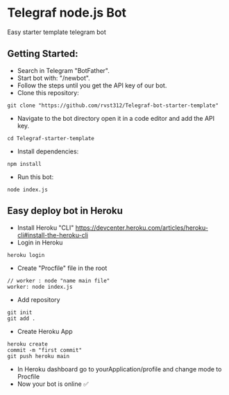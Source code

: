 # Telegraf node.js Bot
Easy starter template telegram bot  
## Getting Started:
- Search in Telegram "BotFather".
- Start bot with: "/newbot".
- Follow the steps until you get the API key of our bot.
- Clone this repository:
```
git clone "https://github.com/rvst312/Telegraf-bot-starter-template"
```
- Navigate to the bot directory open it in a code editor and add the API key. 
```
cd Telegraf-starter-template
```
- Install dependencies:
```
npm install
``` 
- Run this bot:
```
node index.js
```
## Easy deploy bot in Heroku
- Install Heroku "CLI" https://devcenter.heroku.com/articles/heroku-cli#install-the-heroku-cli
- Login in Heroku
```
heroku login
```
- Create "Procfile" file in the root
```
// worker : node "name main file"
worker: node index.js
```
- Add repository
```
git init
git add .
```
- Create Heroku App
```
heroku create
commit -m "first commit"
git push heroku main 
```
- In Heroku dashboard go to yourApplication/profile and change mode to Procfile
- Now your bot is online ✅
